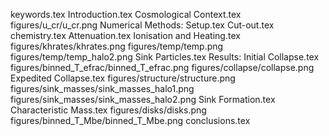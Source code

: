 keywords.tex
Introduction.tex
Cosmological Context.tex
figures/u_cr/u_cr.png
Numerical Methods: Setup.tex
Cut-out.tex
chemistry.tex
Attenuation.tex
Ionisation and Heating.tex
figures/khrates/khrates.png
figures/temp/temp.png
figures/temp/temp_halo2.png
Sink Particles.tex
Results: Initial Collapse.tex
figures/binned_T_efrac/binned_T_efrac.png
figures/collapse/collapse.png
Expedited Collapse.tex
figures/structure/structure.png
figures/sink_masses/sink_masses_halo1.png
figures/sink_masses/sink_masses_halo2.png
Sink Formation.tex
Characteristic Mass.tex
figures/disks/disks.png
figures/binned_T_Mbe/binned_T_Mbe.png
conclusions.tex